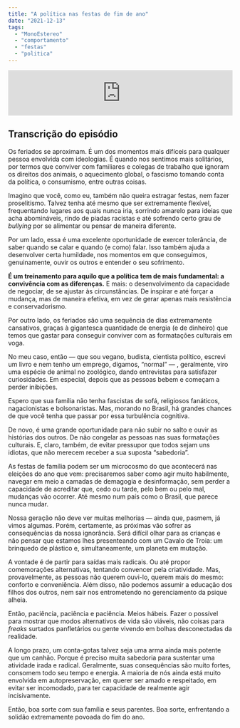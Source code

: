 ```yaml
---
title: "A política nas festas de fim de ano"
date: "2021-12-13"
tags: 
  - "MonoEstereo"
  - "comportamento"
  - "festas"
  - "politica"
---
```


<iframe src="https://anchor.fm/monoestereo/embed/episodes/A-poltica-nas-festas-de-fim-de-ano-e1blavu" height="102px" width="100%" frameborder="0" scrolling="no"></iframe>

## Transcrição do episódio

Os feriados se aproximam. É um dos momentos mais difíceis para qualquer pessoa envolvida com ideologias. É quando nos sentimos mais solitários, por termos que conviver com familiares e colegas de trabalho que ignoram os direitos dos animais, o aquecimento global, o fascismo tomando conta da política, o consumismo, entre outras coisas.

Imagino que você, como eu, também não queira estragar festas, nem fazer proselitismo. Talvez tenha até mesmo que ser extremamente flexível, frequentando lugares aos quais nunca iria, sorrindo amarelo para ideias que acha abomináveis, rindo de piadas racistas e até sofrendo certo grau de _bullying_ por se alimentar ou pensar de maneira diferente.

Por um lado, essa é uma excelente oportunidade de exercer tolerância, de saber quando se calar e quando (e como) falar. Isso também ajuda a desenvolver certa humildade, nos momentos em que conseguimos, genuinamente, ouvir os outros e entender o seu sofrimento.

**É um treinamento para aquilo que a política tem de mais fundamental: a convivência com as diferenças.** E mais: o desenvolvimento da capacidade de negociar, de se ajustar às circunstâncias. De inspirar e até forçar a mudança, mas de maneira efetiva, em vez de gerar apenas mais resistência e conservadorismo.

Por outro lado, os feriados são uma sequência de dias extremamente cansativos, graças à gigantesca quantidade de energia (e de dinheiro) que temos que gastar para conseguir conviver com as formatações culturais em voga.

No meu caso, então — que sou vegano, budista, cientista político, escrevi um livro e nem tenho um emprego, digamos, “normal” — , geralmente, viro uma espécie de animal no zoológico, dando entrevistas para satisfazer curiosidades. Em especial, depois que as pessoas bebem e começam a perder inibições.

Espero que sua família não tenha fascistas de sofá, religiosos fanáticos, nagacionistas e bolsonaristas. Mas, morando no Brasil, há grandes chances de que você tenha que passar por essa turbulência cognitiva.

De novo, é uma grande oportunidade para não subir no salto e ouvir as histórias dos outros. De não congelar as pessoas nas suas formatações culturais. E, claro, também, de evitar pressupor que todos sejam uns idiotas, que não merecem receber a sua suposta “sabedoria”.

As festas de família podem ser um microcosmo do que acontecerá nas eleições do ano que vem: precisaremos saber como agir muito habilmente, navegar em meio a camadas de demagogia e desinformação, sem perder a capacidade de acreditar que, cedo ou tarde, pelo bem ou pelo mal, mudanças vão ocorrer. Até mesmo num país como o Brasil, que parece nunca mudar.

Nossa geração não deve ver muitas melhorias — ainda que, pasmem, já vimos algumas. Porém, certamente, as próximas vão sofrer as consequências da nossa ignorância. Será difícil olhar para as crianças e não pensar que estamos lhes presenteando com um Cavalo de Troia: um brinquedo de plástico e, simultaneamente, um planeta em mutação.

A vontade é de partir para saídas mais radicais. Ou até propor comemorações alternativas, tentando convencer pela criatividade. Mas, provavelmente, as pessoas não querem ouvi-lo, querem mais do mesmo: conforto e conveniência. Além disso, não podemos assumir a educação dos filhos dos outros, nem sair nos entrometendo no gerenciamento da psique alheia.

Então, paciência, paciência e paciência. Meios hábeis. Fazer o possível para mostrar que modos alternativos de vida são viáveis, não coisas para _freaks_ surtados panfletários ou gente vivendo em bolhas desconectadas da realidade.

A longo prazo, um conta-gotas talvez seja uma arma ainda mais potente que um canhão. Porque é preciso muita sabedoria para sustentar uma atividade irada e radical. Geralmente, suas consequências são muito fortes, consomem todo seu tempo e energia. A maioria de nós ainda está muito envolvida em autopreservação, em querer ser amado e respeitado, em evitar ser incomodado, para ter capacidade de realmente agir incisivamente.

Então, boa sorte com sua família e seus parentes. Boa sorte, enfrentando a solidão extremamente povoada do fim do ano.
